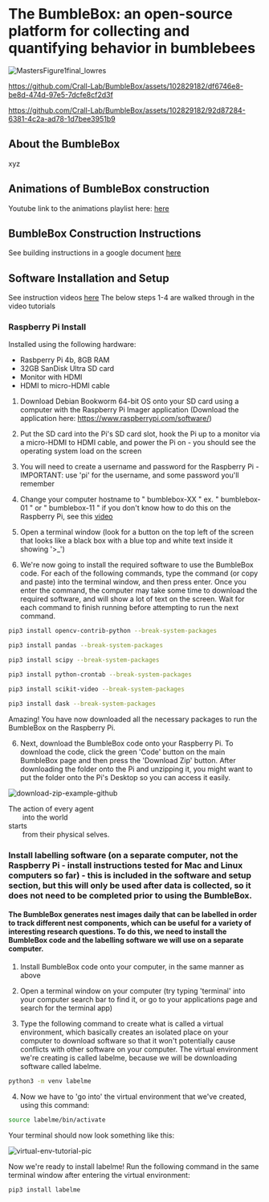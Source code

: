 # The BumbleBox: an open-source platform for collecting and quantifying behavior in bumblebees

![MastersFigure1final_lowres](https://github.com/Crall-Lab/BumbleBox/assets/102829182/f4c060cb-423d-47ce-b37c-edd3d5f6d22b)

https://github.com/Crall-Lab/BumbleBox/assets/102829182/df6746e8-be8d-474d-97e5-7dcfe8cf2d3f

https://github.com/Crall-Lab/BumbleBox/assets/102829182/92d87284-6381-4c2a-ad78-1d7bee3951b9

## About the BumbleBox

xyz


## Animations of BumbleBox construction

Youtube link to the animations playlist here: [here](https://www.youtube.com/playlist?list=PLHFFPE_W56kkKZQcCbZdQC42oRvphlQpn)

## BumbleBox Construction Instructions

See building instructions in a google document [here](https://docs.google.com/document/d/14RvdYWr2pkWZVl2kxIvVvCeMsCQhhuTJNkAIiLYHth8/edit?usp=sharing)




## Software Installation and Setup

See instruction videos [here](https://www.youtube.com/channel/UCykbaZYtgNcFspMfKnfSwYA)
The below steps 1-4 are walked through in the video tutorials 

### Raspberry Pi Install

Installed using the following hardware:
- Rasbperry Pi 4b, 8GB RAM
- 32GB SanDisk Ultra SD card
- Monitor with HDMI
- HDMI to micro-HDMI cable

1. Download Debian Bookworm 64-bit OS onto your SD card using a computer with the Raspberry Pi Imager application (Download the application here: https://www.raspberrypi.com/software/)
   
2. Put the SD card into the Pi's SD card slot, hook the Pi up to a monitor via a micro-HDMI to HDMI cable, and power the Pi on - you should see the operating system load on the screen
   
3. You will need to create a username and password for the Raspberry Pi - IMPORTANT: use 'pi' for the username, and some password you'll remember

4. Change your computer hostname to " bumblebox-XX " ex. " bumblebox-01 " or " bumblebox-11 " if you don't know how to do this on the Raspberry Pi, see this [video](https://www.youtube.com/watch?v=NSkHLyY-83s) 
   
5. Open a terminal window (look for a button on the top left of the screen that looks like a black box with a blue top and white text inside it showing '>_')

6. We're now going to install the required software to use the BumbleBox code. For each of the following commands, type the command (or copy and paste) into the terminal window, and then press enter. Once you enter the command, the computer may take some time to download the required software, and will show a lot of text on the screen. Wait for each command to finish running before attempting to run the next command.

```bash
pip3 install opencv-contrib-python --break-system-packages
```

```bash
pip3 install pandas --break-system-packages
```

```bash
pip3 install scipy --break-system-packages
```

```bash
pip3 install python-crontab --break-system-packages
```

```bash
pip3 install scikit-video --break-system-packages
```

```bash
pip3 install dask --break-system-packages
```
Amazing! You have now downloaded all the necessary packages to run the BumbleBox on the Raspberry Pi.

6. Next, download the BumbleBox code onto your Raspberry Pi.  To download the code, click the green 'Code' button on the main BumbleBox page and then press the 'Download Zip' button. After downloading the folder onto the Pi and unzipping it, you might want to put the folder onto the Pi's Desktop so you can access it easily.

![download-zip-example-github](https://github.com/Crall-Lab/BumbleBox/assets/102829182/961ca94d-ce7b-4b3b-a8c8-8560dd3a271c)


The action of every agent <br />
  into the world <br />
starts <br />
  from their physical selves. <br />


### Install labelling software (on a separate computer, not the Raspberry Pi - install instructions tested for Mac and Linux computers so far) - this is included in the software and setup section, but this will only be used after data is collected, so it does not need to be completed prior to using the BumbleBox.

#### The BumbleBox generates nest images daily that can be labelled in order to track different nest components, which can be useful for a variety of interesting research questions. To do this, we need to install the BumbleBox code and the labelling software we will use on a separate computer. 

1. Install BumbleBox code onto your computer, in the same manner as above

2. Open a terminal window on your computer (try typing 'terminal' into your computer search bar to find it, or go to your applications page and search for the terminal app)

3. Type the following command to create what is called a virtual environment, which basically creates an isolated place on your computer to download software so that it won't potentially cause conflicts with other software on your computer. The virtual environment we're creating is called labelme, because we will be downloading software called labelme.

```bash
python3 -m venv labelme
```

4. Now we have to 'go into' the virtual environment that we've created, using this command:

```bash
source labelme/bin/activate
```

Your terminal should now look something like this:

![virtual-env-tutorial-pic](https://github.com/Crall-Lab/BumbleBox/assets/102829182/838d461d-6928-4cc8-b6d2-368ecc983b3f)

Now we're ready to install labelme! Run the following command in the same terminal window after entering the virtual environment:

```bash
pip3 install labelme
```

